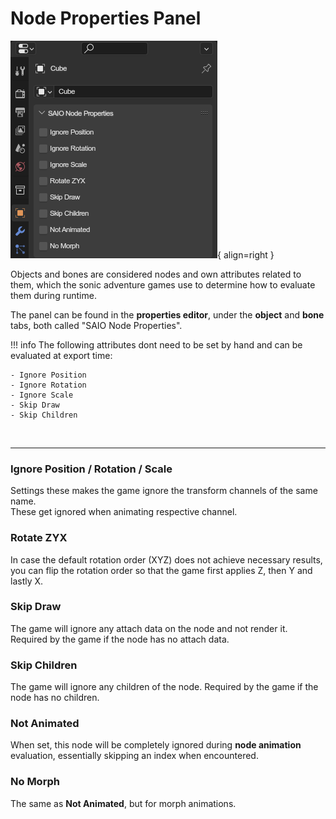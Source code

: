 # Node Properties Panel
![](../../img/ui_node_properties.png){ align=right }

Objects and bones are considered nodes and own attributes related to them, which the sonic adventure games use to determine how to evaluate them during runtime.

The panel can be found in the **properties editor**, under the **object** and **bone** tabs, both called "SAIO Node Properties".

!!! info
	The following attributes dont need to be set by hand and can be evaluated at export time:

	- Ignore Position
	- Ignore Rotation
	- Ignore Scale
	- Skip Draw
	- Skip Children

<br clear="right">

---

### Ignore Position / Rotation / Scale
Settings these makes the game ignore the transform channels of the same name.
<br/> These get ignored when animating respective channel.

### Rotate ZYX
In case the default rotation order (XYZ) does not achieve necessary results, you can flip the rotation order so that the game first applies Z, then Y and lastly X.

### Skip Draw
The game will ignore any attach data on the node and not render it. Required by the game if the node has no attach data.

### Skip Children
The game will ignore any children of the node. Required by the game if the node has no children.

### Not Animated
When set, this node will be completely ignored during **node animation** evaluation, essentially skipping an index when encountered.

### No Morph
The same as **Not Animated**, but for morph animations.